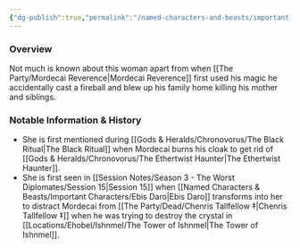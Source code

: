 ```yaml
---
{"dg-publish":true,"permalink":"/named-characters-and-beasts/important-characters/pc-backstory-characters/claribelle-reverence/","tags":["NPC"],"noteIcon":""}
---
```



### Overview
Not much is known about this woman apart from when [[The Party/Mordecai Reverence\|Mordecai Reverence]] first used his magic he accidentally cast a fireball and blew up his family home killing his mother and siblings. 

### Notable Information & History   
- She is first mentioned during [[Gods & Heralds/Chronovorus/The Black Ritual\|The Black Ritual]] when Mordecai burns his cloak to get rid of [[Gods & Heralds/Chronovorus/The Ethertwist Haunter\|The Ethertwist Haunter]].
- She is first seen in [[Session Notes/Season 3 - The Worst Diplomates/Session 15\|Session 15]] when [[Named Characters & Beasts/Important Characters/Ebis Daro\|Ebis Daro]] transforms into her to distract Mordecai from [[The Party/Dead/Chenris Tallfellow ‡\|Chenris Tallfellow ‡]] when he was trying to destroy the crystal in [[Locations/Ehobel/Ishnmel/The Tower of Ishnmel\|The Tower of Ishnmel]].